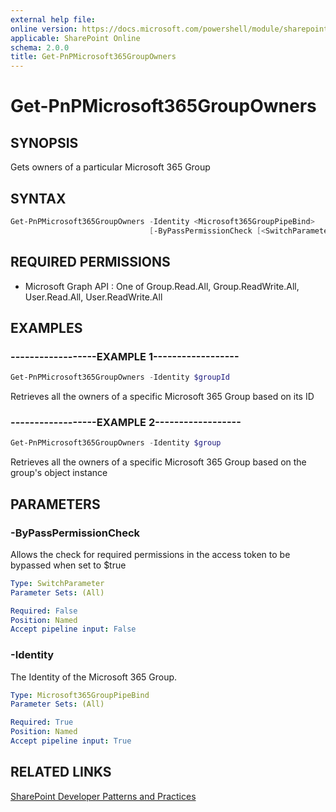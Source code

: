 ```yaml
---
external help file:
online version: https://docs.microsoft.com/powershell/module/sharepoint-pnp/get-pnpmicrosoft365groupowners
applicable: SharePoint Online
schema: 2.0.0
title: Get-PnPMicrosoft365GroupOwners
---
```


# Get-PnPMicrosoft365GroupOwners

## SYNOPSIS
Gets owners of a particular Microsoft 365 Group

## SYNTAX 

```powershell
Get-PnPMicrosoft365GroupOwners -Identity <Microsoft365GroupPipeBind>
                               [-ByPassPermissionCheck [<SwitchParameter>]]
```

## REQUIRED PERMISSIONS

  * Microsoft Graph API : One of Group.Read.All, Group.ReadWrite.All, User.Read.All, User.ReadWrite.All

## EXAMPLES

### ------------------EXAMPLE 1------------------
```powershell
Get-PnPMicrosoft365GroupOwners -Identity $groupId
```

Retrieves all the owners of a specific Microsoft 365 Group based on its ID

### ------------------EXAMPLE 2------------------
```powershell
Get-PnPMicrosoft365GroupOwners -Identity $group
```

Retrieves all the owners of a specific Microsoft 365 Group based on the group's object instance

## PARAMETERS

### -ByPassPermissionCheck
Allows the check for required permissions in the access token to be bypassed when set to $true

```yaml
Type: SwitchParameter
Parameter Sets: (All)

Required: False
Position: Named
Accept pipeline input: False
```

### -Identity
The Identity of the Microsoft 365 Group.

```yaml
Type: Microsoft365GroupPipeBind
Parameter Sets: (All)

Required: True
Position: Named
Accept pipeline input: True
```

## RELATED LINKS

[SharePoint Developer Patterns and Practices](https://aka.ms/sppnp)